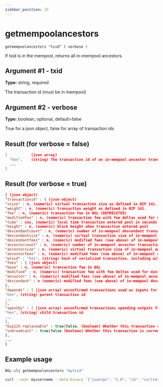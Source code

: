 ```yaml
---
sidebar_position: 13
---
```


# getmempoolancestors

`getmempoolancestors "txid" ( verbose )`

If txid is in the mempool, returns all in-mempool ancestors.

## Argument #1 - txid

**Type:** string, required

The transaction id (must be in mempool)

## Argument #2 - verbose

**Type:** boolean, optional, default=false

True for a json object, false for array of transaction ids

## Result (for verbose = false)

```json
[           (json array)
  "hex",    (string) The transaction id of an in-mempool ancestor transaction
  ...
]
```

## Result (for verbose = true)

```json
{ (json object)
"transactionid" : { (json object)
"vsize" : n, (numeric) virtual transaction size as defined in BIP 141. This is different from actual serialized size for witness transactions as witness data is discounted.
"weight" : n, (numeric) transaction weight as defined in BIP 141.
"fee" : n, (numeric) transaction fee in BGL (DEPRECATED)
"modifiedfee" : n, (numeric) transaction fee with fee deltas used for mining priority (DEPRECATED)
"time" : xxx, (numeric) local time transaction entered pool in seconds since 1 Jan 1970 GMT
"height" : n, (numeric) block height when transaction entered pool
"descendantcount" : n, (numeric) number of in-mempool descendant transactions (including this one)
"descendantsize" : n, (numeric) virtual transaction size of in-mempool descendants (including this one)
"descendantfees" : n, (numeric) modified fees (see above) of in-mempool descendants (including this one) (DEPRECATED)
"ancestorcount" : n, (numeric) number of in-mempool ancestor transactions (including this one)
"ancestorsize" : n, (numeric) virtual transaction size of in-mempool ancestors (including this one)
"ancestorfees" : n, (numeric) modified fees (see above) of in-mempool ancestors (including this one) (DEPRECATED)
"wtxid" : "hex", (string) hash of serialized transaction, including witness data
"fees" : { (json object)
"base" : n, (numeric) transaction fee in BGL
"modified" : n, (numeric) transaction fee with fee deltas used for mining priority in BGL
"ancestor" : n, (numeric) modified fees (see above) of in-mempool ancestors (including this one) in BGL
"descendant" : n (numeric) modified fees (see above) of in-mempool descendants (including this one) in BGL
},
"depends" : [ (json array) unconfirmed transactions used as inputs for this transaction
"hex", (string) parent transaction id
...
],
"spentby" : [ (json array) unconfirmed transactions spending outputs from this transaction
"hex", (string) child transaction id
...
],
"bip125-replaceable" : true|false, (boolean) Whether this transaction could be replaced due to BIP125 (replace-by-fee)
"unbroadcast" : true|false (boolean) Whether this transaction is currently unbroadcast (initial broadcast not yet acknowledged by any peers)
},
...
}
```

## Example usage

```sh
BGL-cli getmempoolancestors "mytxid"
```

```sh
curl --user myusername --data-binary '{"jsonrpc": "1.0", "id": "curltest", "method": "getmempoolancestors", "params": ["mytxid"]}' -H 'content-type: text/plain;' http://127.0.0.1:8334/
```
